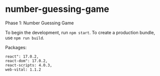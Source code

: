 # number-guessing-game

Phase 1: Number Guessing Game

To begin the development, run `npm start`.
To create a production bundle, use `npm run build`.

Packages:

    react": 17.0.2,
    react-dom": 17.0.2,
    react-scripts: 4.0.3,
    web-vital: 1.1.2
